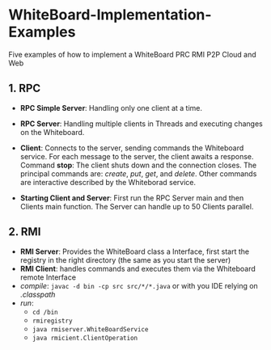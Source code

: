 # WhiteBoard-Implementation-Examples
Five examples of how to implement a WhiteBoard PRC RMI P2P Cloud and Web

## 1. RPC
* **RPC Simple Server**: Handling only one client at a time. 
* **RPC Server**: Handling multiple clients in Threads and executing changes on the Whiteboard.
* **Client**: Connects to the server, sending commands the Whiteboard service. For each message to the server, the client awaits a response.
Command **stop**: The client shuts down and the connection closes. 
The principal commands are: *create*, *put*, *get*, and *delete*. 
Other commands are interactive described by the Whiteborad service.

* **Starting Client and Server**: 
First run the RPC Server main and then Clients main function. The Server can handle up to 50 Clients parallel. 

## 2. RMI 
* **RMI Server**: Provides the WhiteBoard class a Interface, first start the registry in the right directory (the same as you start the server)
* **RMI Client**: handles commands and executes them via the Whiteboard remote Interface 
* *compile*: `javac -d bin -cp src src/*/*.java` or with you IDE relying on *.classpath*
* *run*: 
  + `cd /bin`
  + `rmiregistry`
  + `java rmiserver.WhiteBoardService`
  + `java rmicient.ClientOperation`
